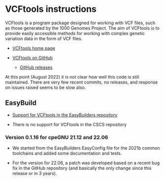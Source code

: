 # VCFtools instructions

VCFtools is a program package designed for working with VCF files, 
such as those generated by the 1000 Genomes Project. The aim of 
VCFtools is to provide easily accessible methods for working with 
complex genetic variation data in the form of VCF files.

-   [VCFtools home page](https://vcftools.github.io/index.html)

-   [VCFtools on GitHub](https://github.com/vcftools/vcftools)

    -   [GitHub releases](https://github.com/vcftools/vcftools/releases)
    
At this point (August 2022) it is not clear how well this code is 
still maintained. There are very few recent commits, no releases,
and response on issues raised seems to be slow also.


## EasyBuild

-   [Support for VCFtools in the EasyBuilders repository]()

-   There is no support for VCFtools in the CSCS repository


### Version 0.1.16 for cpeGNU 21.12 and 22.06

-   We started from the EasyBuilders EasyConfig file for the 2021b
    common toolchains and added some documentation and tests.

-   For the version for 22.06, a patch was developed based on a recent
    bug fix in the GitHub repository (and basically the only change
    since this release or in 3 years).
